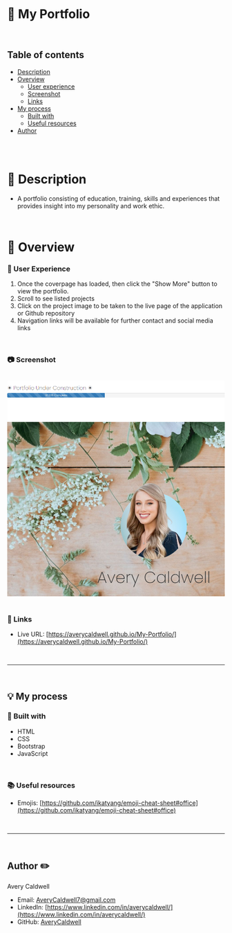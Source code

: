 # 💼 My Portfolio 

<br>

## Table of contents
- [Description](#description)
- [Overview](#overview)
  - [User experience](#user-experience)
  - [Screenshot](#screenshot)
  - [Links](#links)
- [My process](#my-process)
  - [Built with](#built-with)
  - [Useful resources](#useful-resources)
- [Author](#author)

<br>
<br>

# 📝 Description

- A portfolio consisting of education, training, skills and experiences that provides insight into my personality and work ethic. 

<br>

# 📁 Overview

### 👤 User Experience
1. Once the coverpage has loaded, then click the "Show More" button to view the portfolio.
2. Scroll to see listed projects
3. Click on the project image to be taken to the live page of the application or Github repository
4. Navigation links will be available for further contact and social media links

<br>

### 📷 Screenshot 
​
![](./assets/images/screenshot.png)
​
​<br>

### 🔗 Links 
- Live URL: [https://averycaldwell.github.io/My-Portfolio/](https://averycaldwell.github.io/My-Portfolio/)


<br>
<hr>
<br>


## 💡 My process 

### 🔨 Built with 

- HTML
- CSS
- Bootstrap
- JavaScript

<br>

### 📚 Useful resources

- Emojis: [https://github.com/ikatyang/emoji-cheat-sheet#office](https://github.com/ikatyang/emoji-cheat-sheet#office)
​

<br>
<hr>
<br>

## Author ✏️
  Avery Caldwell
  - Email: [AveryCaldwell7@gmail.com](AveryCaldwell7@gmail.com)
  - LinkedIn: [https://www.linkedin.com/in/averycaldwell/](https://www.linkedin.com/in/averycaldwell/)
  - GitHub: [AveryCaldwell](https://github.com/AveryCaldwell)
